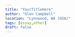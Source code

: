 ```yaml
---
title: "YourTitleHere"
author: "Glen Campbell"
location: "Lynnwood, WA (USA)"
tags: [essay,other]
draft: false
---
```

